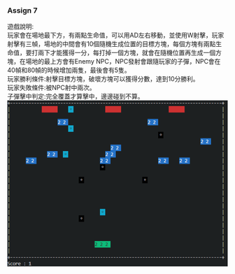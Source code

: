 ### Assign 7
遊戲說明:  
玩家會在場地最下方，有兩點生命值，可以用AD左右移動，並使用W射擊，玩家射擊有三幀，場地的中間會有10個隨機生成位置的目標方塊，每個方塊有兩點生命值，要打兩下才能獲得一分，每打掉一個方塊，就會在隨機位置再生成一個方塊，在場地的最上方會有Enemy NPC，NPC發射會跟隨玩家的子彈，NPC會在40幀和80幀的時候增加兩隻，最後會有5隻。  
玩家勝利條件:射擊目標方塊，破壞方塊可以獲得分數，達到10分勝利。  
玩家失敗條件:被NPC射中兩次。  
子彈擊中判定:完全覆蓋才算擊中，邊邊碰到不算。  
![示意圖](示範圖片.png)


